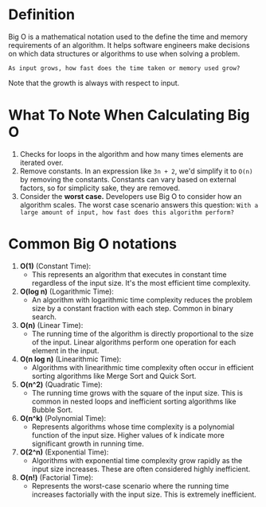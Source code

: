 # Definition
Big O is a mathematical notation used to the define the time and memory requirements of an algorithm. It helps software engineers make decisions on which data structures or algorithms to use when solving a problem. 

	As input grows, how fast does the time taken or memory used grow?

Note that the growth is always with respect to input.

# What To Note When Calculating Big O
1. Checks for loops in the algorithm and how many times elements are iterated over.
2. Remove constants.
	In an expression like `3n + 2`, we'd simplify it to `O(n)` by removing the constants. Constants can vary based on external factors, so for simplicity sake, they are removed.
3. Consider the **worst case.** 
	Developers use Big O to consider how an algorithm scales. The worst case scenario answers this question: `With a large amount of input, how fast does this algorithm perform?`

# Common Big O notations
1. **O(1)** (Constant Time):
    - This represents an algorithm that executes in constant time regardless of the input size. It's the most efficient time complexity.
2. **O(log n)** (Logarithmic Time):
    - An algorithm with logarithmic time complexity reduces the problem size by a constant fraction with each step. Common in binary search.
3. **O(n)** (Linear Time):  
    - The running time of the algorithm is directly proportional to the size of the input. Linear algorithms perform one operation for each element in the input.
4. **O(n log n)** (Linearithmic Time): 
    - Algorithms with linearithmic time complexity often occur in efficient sorting algorithms like Merge Sort and Quick Sort.
5. **O(n^2)** (Quadratic Time): 
    - The running time grows with the square of the input size. This is common in nested loops and inefficient sorting algorithms like Bubble Sort.
6. **O(n^k)** (Polynomial Time):
    - Represents algorithms whose time complexity is a polynomial function of the input size. Higher values of k indicate more significant growth in running time.
7. **O(2^n)** (Exponential Time):
    - Algorithms with exponential time complexity grow rapidly as the input size increases. These are often considered highly inefficient.
8. **O(n!)** (Factorial Time):
    - Represents the worst-case scenario where the running time increases factorially with the input size. This is extremely inefficient.